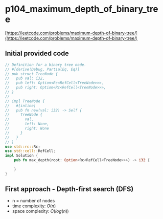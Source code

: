 # p104_maximum_depth_of_binary_tree
[https://leetcode.com/problems/maximum-depth-of-binary-tree/](https://leetcode.com/problems/maximum-depth-of-binary-tree/)

## Initial provided code
```Rust
// Definition for a binary tree node.
// #[derive(Debug, PartialEq, Eq)]
// pub struct TreeNode {
//   pub val: i32,
//   pub left: Option<Rc<RefCell<TreeNode>>>,
//   pub right: Option<Rc<RefCell<TreeNode>>>,
// }
// 
// impl TreeNode {
//   #[inline]
//   pub fn new(val: i32) -> Self {
//     TreeNode {
//       val,
//       left: None,
//       right: None
//     }
//   }
// }
use std::rc::Rc;
use std::cell::RefCell;
impl Solution {
    pub fn max_depth(root: Option<Rc<RefCell<TreeNode>>>) -> i32 {
        
    }
}
```
## First approach - Depth-first search (DFS) 

- n = number of nodes
- time complexity: $O(n)$
- space complexity: $O(log(n))$

